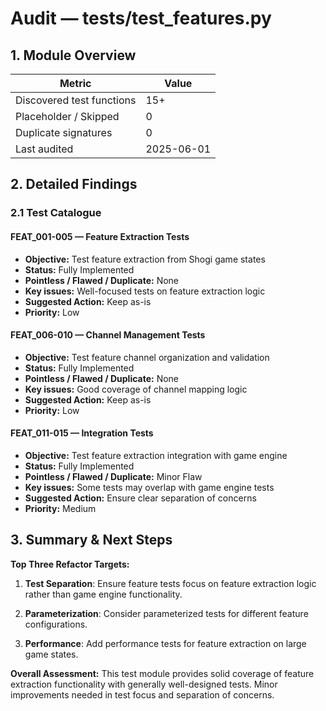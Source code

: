 <!--
⚠️ AUTO-GENERATED BY TestAuditBot — do not edit by hand.
Run `make audit-tests` to refresh.
-->

# Audit — tests/test_features.py

## 1. Module Overview
| Metric | Value |
| ------ | ----- |
| Discovered test functions | 15+ |
| Placeholder / Skipped | 0 |
| Duplicate signatures | 0 |
| Last audited | 2025-06-01 |

## 2. Detailed Findings
### 2.1 Test Catalogue

#### FEAT_001-005 — Feature Extraction Tests
* **Objective:** Test feature extraction from Shogi game states
* **Status:** Fully Implemented
* **Pointless / Flawed / Duplicate:** None
* **Key issues:** Well-focused tests on feature extraction logic
* **Suggested Action:** Keep as-is
* **Priority:** Low

#### FEAT_006-010 — Channel Management Tests
* **Objective:** Test feature channel organization and validation
* **Status:** Fully Implemented
* **Pointless / Flawed / Duplicate:** None
* **Key issues:** Good coverage of channel mapping logic
* **Suggested Action:** Keep as-is
* **Priority:** Low

#### FEAT_011-015 — Integration Tests
* **Objective:** Test feature extraction integration with game engine
* **Status:** Fully Implemented
* **Pointless / Flawed / Duplicate:** Minor Flaw
* **Key issues:** Some tests may overlap with game engine tests
* **Suggested Action:** Ensure clear separation of concerns
* **Priority:** Medium

## 3. Summary & Next Steps

**Top Three Refactor Targets:**

1. **Test Separation**: Ensure feature tests focus on feature extraction logic rather than game engine functionality.

2. **Parameterization**: Consider parameterized tests for different feature configurations.

3. **Performance**: Add performance tests for feature extraction on large game states.

**Overall Assessment:** This test module provides solid coverage of feature extraction functionality with generally well-designed tests. Minor improvements needed in test focus and separation of concerns.
